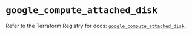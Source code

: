 # `google_compute_attached_disk`

Refer to the Terraform Registry for docs: [`google_compute_attached_disk`](https://registry.terraform.io/providers/hashicorp/google/6.12.0/docs/resources/compute_attached_disk).
